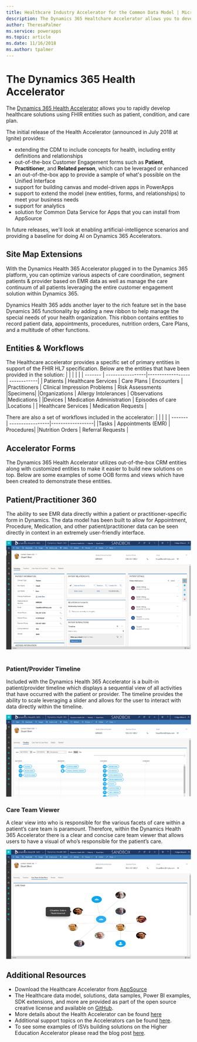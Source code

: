 ```yaml
---
title: Healthcare Industry Accelerator for the Common Data Model | Microsoft Docs
description: The Dynamics 365 Healtchare Accelerator allows you to develop Healthcare solutions with extensions to the Common Data Model and out of box forms and views.
author: TheresaPalmer
ms.service: powerapps
ms.topic: article
ms.date: 11/16/2018
ms.author: tpalmer
---
```


# The Dynamics 365 Health Accelerator

The [Dynamics 365 Health Accelerator](https://appsource.microsoft.com/product/dynamics-365/msemr.healthcarecommondatamodel?tab=Overview) allows you to rapidly develop healthcare solutions using FHIR entities such as patient, condition, and care plan. 

The initial release of the Health Accelerator (announced in July 2018 at Ignite) provides:
-	extending the CDM to include concepts for health, including entity definitions and relationships
-	out-of-the-box Customer Engagement forms such as **Patient**, **Practitioner**, and **Related person**, which can be leveraged or enhanced
-	an out-of-the-box app to provide a sample of what's possible on the Unified Interface
-	support for building canvas and model-driven apps in PowerApps
-	support to extend the model (new entities, forms, and relationships) to meet your business needs
-	support for analytics
-	solution for Common Data Service for Apps that you can install from AppSource

In future releases, we'll look at enabling artificial-intelligence scenarios and providing a baseline for doing AI on Dynamics 365 Accelerators.

## Site Map Extensions 
With the Dynamics Health 365 Accelerator plugged in to the Dynamics 365 platform, you can optimize various aspects of care coordination, segment patients & provider based on EMR data as well as manage the care continuum of all patients leveraging the entire customer engagement solution within Dynamics 365. 

Dynamics Health 365 adds another layer to the rich feature set in the base Dynamics 365 functionality by adding a new ribbon to help manage the special needs of your health organization. This ribbon contains entities to record patient data, appointments, procedures, nutrition orders, Care Plans, and a multitude of other functions. 
              
## Entities & Workflows
The Healthcare accelerator provides a specific set of primary entities in support of the FHIR HL7 specification. Below are the entities that have been provided in the solution:
| | | | |
| ------- | -----------------|------------------| ------------|
| Patients |	Healthcare Services |	Care Plans |	Encounters |
|Practitioners |	Clinical Impression Problems |	Risk Assessments 	|Specimens|
|Organizations |	Allergy Intolerances |	Observations 	|Medications |
|Devices |	Medication Administration |	Episodes of care 	|Locations |
| 	Healthcare Services |	Medication Requests |	


There are also a set of workflows included in the accelerator:
| | | | 
| ------- | -----------------|------------------| 
|Tasks |	Appointments (EMR) |	Procedures|
|Nutrition Orders |	Referral Requests 	|

## Accelerator Forms 
The Dynamics 365 Health Accelerator utilizes out-of-the-box CRM entities along with customized entities to make it easier to build new solutions on top. Below are some examples of some OOB forms and views which have been created to demonstrate these entities. 

## Patient/Practitioner 360 

The ability to see EMR data directly within a patient or practitioner-specific form in Dynamics. The data model has been built to allow for Appointment, Procedure, Medication, and other patient/practitioner data can be seen directly in context in an extremely user-friendly interface. 

![Patient Practitioner 360 ](media/health-patientpractitioner.png)
                                             
### Patient/Provider Timeline 
Included with the Dynamics Health 365 Accelerator is a built-in patient/provider timeline which displays a sequential view of all activities that have occurred with the patient or provider. The timeline provides the ability to scale leveraging a slider and allows for the user to interact with data directly within the timeline.     

![Patient Provider Timeline](media/health-timeline.png)
 
 
### Care Team Viewer 
A clear view into who is responsible for the various facets of care within a patient’s care team is paramount. Therefore, within the Dynamics Health 365 Accelerator there is a clear and concise care team viewer that allows users to have a visual of who’s responsible for the patient’s care.  

![Care Team Viewer ](media/health-careteam.png)
 
## Additional Resources
- Download the Healthcare Accelerator from [AppSource](https://appsource.microsoft.com/product/dynamics-365/msemr.healthcarecommondatamodel?tab=Overview) 
- The Healthcare data model, solutions, data samples, Power BI examples, SDK extensions, and more are provided as part of the open source creative license and available on [GitHub](https://github.com/Microsoft/Dynamics-365-Industry-Accelerators/tree/master/health). 
- More details about the Health Accelerator can be found [here](https://community.dynamics.com/365/b/healthaccelerator/archive/2018/07/19/dynamics-365-health-accelerator-solution-first-look)
- Additional support topics on the Accelerators can be found [here](https://community.dynamics.com/365/b/dynamics365isvsuccess/archive/2018/08/01/dynamics-365-brings-industry-focus-through-the-microsoft-power-platform-and-solution-accelerators).
- To see some examples of ISVs building solutions on the Higher Education Accelerator please read the blog post [here](https://community.dynamics.com/365/b/dynamics365isvsuccess/archive/2018/10/30/early-isvs-building-on-the-new-higher-education-accelerator-and-the-microsoft-power-platform).
